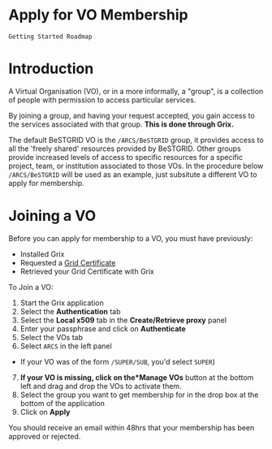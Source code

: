 # Apply for VO Membership

`Getting Started Roadmap`

# Introduction

A Virtual Organisation (VO), or in a more informally, a "group", is a collection of people with permission to access particular services.

By joining a group, and having your request accepted, you gain access to the services associated with that group. **This is done through ****Grix****.**

The default BeSTGRID VO is the `/ARCS/BeSTGRID` group, it provides access to all the 'freely shared' resources provided by BeSTGRID. Other groups provide increased levels of access to specific resources for a specific project, team, or institution associated to those VOs. In the procedure below `/ARCS/BeSTGRID` will be used as an example, just subsitute a different VO to apply for membership.

# Joining a VO

Before you can apply for membership to a VO, you must have previously:

- Installed Grix
- Requested a [Grid Certificate](grid-certificate.md)
- Retrieved your Grid Certificate with Grix

To Join a VO:

1. Start the Grix application
2. Select the **Authentication** tab
3. Select the **Local x509** tab in the **Create/Retrieve proxy** panel
4. Enter your passphrase and click on **Authenticate**
5. Select the VOs tab
6. Select `ARCS` in the left panel
	
- If your VO was of the form `/SUPER/SUB`, you'd select `SUPER`)
7. **If your VO is missing, click on the*Manage VOs** button at the bottom left and drag and drop the VOs to activate them.
8. Select the group you want to get membership for in the drop box at the bottom of the application
9. Click on **Apply**

You should receive an email within 48hrs that your membership has been approved or rejected.
